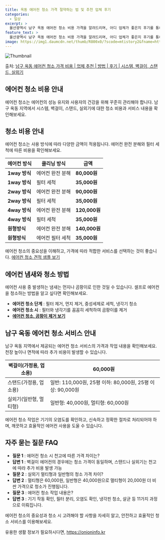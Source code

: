 ```yaml
---
title: 옥동 에어컨 청소 가격 절약하는 법 및 추천 업체 후기
categories:
  - 일상
excerpt: >
  울산광역시 남구 옥동 에어컨 청소 비용 가격을 알려드리며, 어디 업체가 좋은지 후기를 통해 알아보겠습니다. 현재 글에서는 시스템, 벽걸이, 스탠드, 실외기 각각에 대해 청소 비용이 나와 있으니 참고하시면 되겠습니다. 에어컨 분해 청소 방법 보기 👈 클릭셀프 에어컨 청소 방법 보기👈 클릭남구 옥동 에어컨 청소 비용시스템에어컨 방식클리닝방식금액1way 방식에어컨 완전분해80,000원1way 방식에어컨 필터세척35,000원2way 방식에어컨 완전분해90,000원2way 방식에어컨 필터세척35,000원4way 방식에어컨 완전분해120,000원4way 방식에어컨 필터세척35,000원원형방식에어컨 완전분해140,000원원형방식에어컨 필터세척35,000원에어컨 청소 견적 샘플 보기 👈 클릭에어컨 냄새의 원인에어컨 가..
feature_text: >
  울산광역시 남구 옥동 에어컨 청소 비용 가격을 알려드리며, 어디 업체가 좋은지 후기를 통해 알아보겠습니다. 현재 글에서는 시스템, 벽걸이, 스탠드, 실외기 각각에 대해 청소 비용이 나와 있으니 참고하시면 되겠습니다. 에어컨 분해 청소 방법 보기 👈 클릭셀프 에어컨 청소 방법 보기👈 클릭남구 옥동 에어컨 청소 비용시스템에어컨 방식클리닝방식금액1way 방식에어컨 완전분해80,000원1way 방식에어컨 필터세척35,000원2way 방식에어컨 완전분해90,000원2way 방식에어컨 필터세척35,000원4way 방식에어컨 완전분해120,000원4way 방식에어컨 필터세척35,000원원형방식에어컨 완전분해140,000원원형방식에어컨 필터세척35,000원에어컨 청소 견적 샘플 보기 👈 클릭에어컨 냄새의 원인에어컨 가..
image: https://img1.daumcdn.net/thumb/R800x0/?scode=mtistory2&fname=https%3A%2F%2Fblog.kakaocdn.net%2Fdn%2Fc44jlx%2FbtsHw643iPF%2FteVvpfwNzDk9tctjRKI09K%2Fimg.webp
---
```


![Thumbnail](https://img1.daumcdn.net/thumb/R800x0/?scode=mtistory2&fname=https%3A%2F%2Fblog.kakaocdn.net%2Fdn%2Fc44jlx%2FbtsHw643iPF%2FteVvpfwNzDk9tctjRKI09K%2Fimg.webp)

<p>출처: <a href="https://onioninfo.kr/entry/%EB%82%A8%EA%B5%AC-%EC%98%A5%EB%8F%99-%EC%97%90%EC%96%B4%EC%BB%A8-%EC%B2%AD%EC%86%8C-%EA%B0%80%EA%B2%A9-%EB%B9%84%EC%9A%A9-%EC%97%85%EC%B2%B4-%EC%B6%94%EC%B2%9C-%EB%B0%A9%EB%B2%95-%ED%9B%84%EA%B8%B0-%EC%8B%9C%EC%8A%A4%ED%85%9C-%EB%B2%BD%EA%B1%B8%EC%9D%B4-%EC%8A%A4%ED%83%A0%EB%93%9C-%EC%8B%A4%EC%99%B8%EA%B8%B0" rel="dofollow">남구 옥동 에어컨 청소 가격 비용 | 업체 추천 | 방법 | 후기 | 시스템, 벽걸이, 스탠드, 실외기</a> </p>

## 에어컨 청소 비용 안내

에어컨 청소는 에어컨의 성능 유지와 사용자의 건강을 위해 꾸준히 관리해야 합니다. 남구 옥동 지역에서 시스템, 벽걸이, 스탠드, 실외기에
대한 청소 비용과 서비스 내용을 확인해보세요.

## 청소 비용 안내

에어컨 청소는 사용 방식에 따라 다양한 금액이 적용됩니다. 에어컨 완전 분해와 필터 세척에 따른 비용을 확인해보세요.

에어컨 방식 | 클리닝 방식 | 금액  
---|---|---  
**1way 방식** | 에어컨 완전 분해 | **80,000원**  
**1way 방식** | 필터 세척 | **35,000원**  
**2way 방식** | 에어컨 완전 분해 | **90,000원**  
**2way 방식** | 필터 세척 | **35,000원**  
**4way 방식** | 에어컨 완전 분해 | **120,000원**  
**4way 방식** | 필터 세척 | **35,000원**  
**원형방식** | 에어컨 완전 분해 | **140,000원**  
**원형방식** | 에어컨 필터 세척 | **35,000원**  
  
에어컨 청소의 중요성을 이해하고, 가격에 따라 적합한 서비스를 선택하는 것이 좋습니다. [에어컨 청소 견적 샘플
보기](에어컨_청소_견적_샘플_링크)

## 에어컨 냄새와 청소 방법

에어컨 사용 중 발생하는 냄새는 먼지나 곰팡이로 인한 것일 수 있습니다. 셀프로 에어컨을 청소하는 방법을 알고 싶다면 확인해보세요.

  * **에어컨 청소 단계** : 필터 제거, 먼지 제거, 중성세제로 세척, 냉각기 청소
  * **에어컨 청소 시** : 필터와 냉각기를 꼼꼼히 세척하여 곰팡이를 제거
  * **[에어컨 청소, 곰팡이 제거 보기](에어컨_청소_곰팡이_제거_링크)**

## 남구 옥동 에어컨 청소 서비스 안내

남구 옥동 지역에서 제공되는 에어컨 청소 서비스의 가격과 작업 내용을 확인해보세요. 천장 높이나 면적에 따라 추가 비용이 발생할 수
있습니다.

벽걸이(가정용, 업소용) | 60,000원  
---|---  
스탠드(가정용, 업소용) | 일반: 110,000원, 25평 이하: 80,000원, 25평 이상: 90,000원  
실외기(일반형, 멀티형) | 일반형: 40,000원, 멀티형: 60,000원  
  
에어컨 청소 작업은 기기의 오염도를 확인하고, 신속하고 정확한 절차로 처리되어야 하며, 깨끗하고 효율적인 에어컨 사용을 도울 수 있습니다.

## 자주 묻는 질문 FAQ

  * **질문 1** : 에어컨 청소 시 천고에 따른 가격 차이는?
  * **답변 1** : 벽걸이 에어컨의 경우에는 청소 가격이 동일하며, 스탠드나 실외기는 천고에 따라 추가 비용 발생 가능
  * **질문 2** : 실외기 멀티형과 일반형의 청소 가격 차이?
  * **답변 2** : 멀티형은 60,000원, 일반형은 40,000원으로 멀티형이 20,000원 더 비싼 가격으로 청소가 진행됩니다.
  * **질문 3** : 에어컨 청소 작업 내용은?
  * **답변 3** : 기기 작동 확인, 필터 분리, 오염도 확인, 냉각핀 청소, 살균 등 11가지 과정으로 이뤄집니다.

에어컨 청소의 중요성과 청소 시 고려해야 할 사항을 자세히 알고, 안전하고 효율적인 청소 서비스를 이용해보세요.



 

유용한 생활 정보가 필요하시다면, <a href="https://onioninfo.kr" rel="dofollow">https://onioninfo.kr</a>


